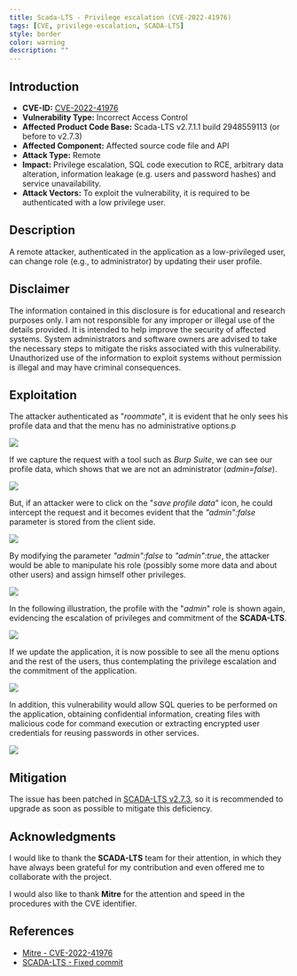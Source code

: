 ```yaml
---
title: Scada-LTS - Privilege escalation (CVE-2022-41976)
tags: [CVE, privilege-escalation, SCADA-LTS]
style: border
color: warning
description: ""
---
```


## Introduction
- **CVE-ID:** [CVE-2022-41976](https://cve.mitre.org/cgi-bin/cvename.cgi?name=CVE-2022-41976)
- **Vulnerability Type:** Incorrect Access Control
- **Affected Product Code Base:** Scada-LTS v2.7.1.1 build 2948559113 (or before to v2.7.3)
- **Affected Component:** Affected source code file and API
- **Attack Type:** Remote 
- **Impact:** Privilege escalation, SQL code execution to RCE, arbitrary data alteration, information leakage (e.g. users and password hashes) and service unavailability.
- **Attack Vectors:** To exploit the vulnerability, it is required to be authenticated with a low privilege user.

## Description
A remote attacker, authenticated in the application as a low-privileged user, can change role (e.g., to administrator) by updating their user profile.

## Disclaimer
The information contained in this disclosure is for educational and research purposes only. I am not responsible for any improper or illegal use of the details provided. It is intended to help improve the security of affected systems. System administrators and software owners are advised to take the necessary steps to mitigate the risks associated with this vulnerability. Unauthorized use of the information to exploit systems without permission is illegal and may have criminal consequences.

## Exploitation
The attacker authenticated as "*roommate*", it is evident that he only sees his profile data and that the menu has no administrative options.p

![](../assets/img/cve-2022-41976/1.png)

If we capture the request with a tool such as *Burp Suite*, we can see our profile data, which shows that we are not an administrator (*admin=false*).

![](../assets/img/cve-2022-41976/2.png)

But, if an attacker were to click on the "*save profile data*" icon, he could intercept the request and it becomes evident that the *"admin":false* parameter is stored from the client side.

![](../assets/img/cve-2022-41976/3.png)

By modifying the parameter *"admin":false* to *"admin":true*, the attacker would be able to manipulate his role (possibly some more data and about other users) and assign himself other privileges.

![](../assets/img/cve-2022-41976/4.png)

In the following illustration, the profile with the "*admin*" role is shown again, evidencing the escalation of privileges and commitment of the **SCADA-LTS**.

![](../assets/img/cve-2022-41976/5.png)

If we update the application, it is now possible to see all the menu options and the rest of the users, thus contemplating the privilege escalation and the commitment of the application.

![](../assets/img/cve-2022-41976/6.png)

In addition, this vulnerability would allow SQL queries to be performed on the application, obtaining confidential information, creating files with malicious code for command execution or extracting encrypted user credentials for reusing passwords in other services.

![](../assets/img/cve-2022-41976/7.png)

## Mitigation
The issue has been patched in [SCADA-LTS v2.7.3](https://github.com/SCADA-LTS/Scada-LTS/tree/release/2.7.3), so it is recommended to upgrade as soon as possible to mitigate this deficiency.

## Acknowledgments
I would like to thank the **SCADA-LTS** team for their attention, in which they have always been grateful for my contribution and even offered me to collaborate with the project.

I would also like to thank **Mitre** for the attention and speed in the procedures with the CVE identifier.

## References
- [Mitre - CVE-2022-41976](https://cve.mitre.org/cgi-bin/cvename.cgi?name=CVE-2022-41976) 
- [SCADA-LTS - Fixed commit](https://github.com/SCADA-LTS/Scada-LTS/issues/2369)
